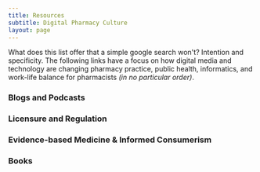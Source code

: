 ```yaml
---
title: Resources
subtitle: Digital Pharmacy Culture
layout: page
---
```

What does this list offer that a simple google search won't? Intention and specificity. The following links have a focus on how digital media and technology are changing pharmacy practice, public health, informatics, and work-life balance for pharmacists *(in no particular order)*.

### Blogs and Podcasts

### Licensure and Regulation

### Evidence-based Medicine & Informed Consumerism

### Books